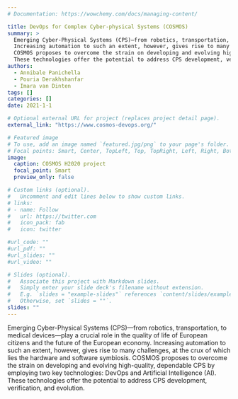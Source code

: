 ```yaml
---
# Documentation: https://wowchemy.com/docs/managing-content/

title: DevOps for Complex Cyber-physical Systems (COSMOS)
summary: >
  Emerging Cyber-Physical Systems (CPS)—from robotics, transportation, to medical devices—play a crucial role in the quality of life of European citizens and the future of the European economy.
  Increasing automation to such an extent, however, gives rise to many challenges, at the crux of which lies the hardware and software symbiosis.
  COSMOS proposes to overcome the strain on developing and evolving high-quality, dependable CPS by employing two key technologies: DevOps and Artificial Intelligence (AI).
  These technologies offer the potential to address CPS development, verification, and evolution.
authors:
  - Annibale Panichella
  - Pouria Derakhshanfar
  - Imara van Dinten
tags: []
categories: []
date: 2021-1-1

# Optional external URL for project (replaces project detail page).
external_link: "https://www.cosmos-devops.org/"

# Featured image
# To use, add an image named `featured.jpg/png` to your page's folder.
# Focal points: Smart, Center, TopLeft, Top, TopRight, Left, Right, BottomLeft, Bottom, BottomRight.
image:
  caption: COSMOS H2020 project
  focal_point: Smart
  preview_only: false

# Custom links (optional).
#   Uncomment and edit lines below to show custom links.
# links:
# - name: Follow
#   url: https://twitter.com
#   icon_pack: fab
#   icon: twitter

#url_code: ""
#url_pdf: ""
#url_slides: ""
#url_video: ""

# Slides (optional).
#   Associate this project with Markdown slides.
#   Simply enter your slide deck's filename without extension.
#   E.g. `slides = "example-slides"` references `content/slides/example-slides.md`.
#   Otherwise, set `slides = ""`.
slides: ""
---
```


Emerging Cyber-Physical Systems (CPS)—from robotics, transportation, to medical devices—play a crucial role in the quality of life of European citizens and the future of the European economy.
Increasing automation to such an extent, however, gives rise to many challenges, at the crux of which lies the hardware and software symbiosis.
COSMOS proposes to overcome the strain on developing and evolving high-quality, dependable CPS by employing two key technologies: DevOps and Artificial Intelligence (AI).
These technologies offer the potential to address CPS development, verification, and evolution.
